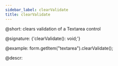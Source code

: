 ```yaml
---
sidebar_label: clearValidate
title: clearValidate
---          
```


@short: clears validation of a Textarea control

@signature: {'clearValidate(): void;'}

@example:
form.getItem("textarea").clearValidate();


@descr:
